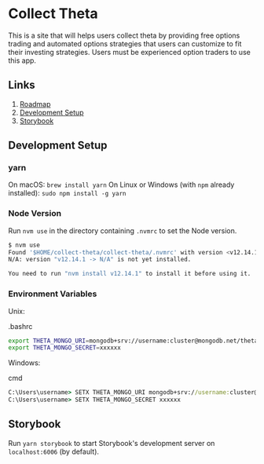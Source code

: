 # Collect Theta

This is a site that will helps users collect theta by providing free options trading and automated options strategies that users can customize to fit their investing strategies. Users must be experienced option traders to use this app.

## Links

1. [Roadmap](ROADMAP.md)
2. [Development Setup](#development-setup)
3. [Storybook](#storybook)

## Development Setup

### yarn

On macOS: `brew install yarn`
On Linux or Windows (with `npm` already installed): `sudo npm install -g yarn`

### Node Version

Run `nvm use` in the directory containing `.nvmrc` to set the Node version.

```bash
$ nvm use
Found '$HOME/collect-theta/collect-theta/.nvmrc' with version <v12.14.1>
N/A: version "v12.14.1 -> N/A" is not yet installed.

You need to run "nvm install v12.14.1" to install it before using it.

```

### Environment Variables

Unix:

.bashrc

```bash
export THETA_MONGO_URI=mongodb+srv://username:cluster@mongodb.net/theta...
export THETA_MONGO_SECRET=xxxxxx
```

Windows:

cmd

```cmd
C:\Users\username> SETX THETA_MONGO_URI mongodb+srv://username:cluster@mongodb.net/theta...
C:\Users\username> SETX THETA_MONGO_SECRET xxxxxx
```

## Storybook

Run `yarn storybook` to start Storybook's development server on `localhost:6006` (by default).
